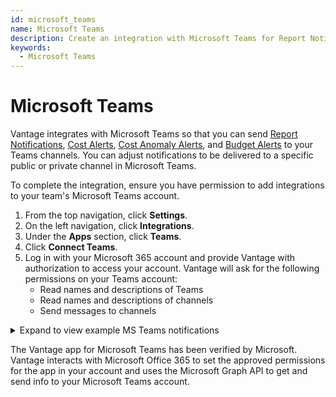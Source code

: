 ```yaml
---
id: microsoft_teams
name: Microsoft Teams
description: Create an integration with Microsoft Teams for Report Notifications, anomaly alerts, and budget alerts.
keywords:
  - Microsoft Teams
---
```


# Microsoft Teams

Vantage integrates with Microsoft Teams so that you can send [Report Notifications](/report_notifications), [Cost Alerts](/cost_alerts), [Cost Anomaly Alerts](/cost_anomaly_alerts), and [Budget Alerts](/budgets#create-alerts) to your Teams channels. You can adjust notifications to be delivered to a specific public or private channel in Microsoft Teams. 

To complete the integration, ensure you have permission to add integrations to your team's Microsoft Teams account.

1. From the top navigation, click **Settings**.
2. On the left navigation, click **Integrations**.
3. Under the **Apps** section, click **Teams**.
4. Click **Connect Teams**. 
5. Log in with your Microsoft 365 account and provide Vantage with authorization to access your account. Vantage will ask for the following permissions on your Teams account:
   - Read names and descriptions of Teams
   - Read names and descriptions of channels
   - Send messages to channels

<details><summary>Expand to view example MS Teams notifications</summary>
  <div>
    <img alt="Example Report Notification in an MS Teams message" width="60%" src="https://assets.vantage.sh/docs/ms-teams.png"/>
  </div>
</details>

The Vantage app for Microsoft Teams has been verified by Microsoft. Vantage interacts with Microsoft Office 365 to set the approved permissions for the app in your account and uses the Microsoft Graph API to get and send info to your Microsoft Teams account. 